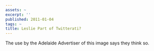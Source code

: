 ```yaml
---
assets: ~
excerpt: ''
published: 2011-01-04
tags: ~
title: Leslie Part of Twitterati?
---
```

The use by the Adelaide Advertiser of this image says they think so.